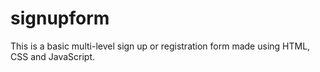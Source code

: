 ﻿# signupform
This is a basic multi-level sign up or registration form made using HTML, CSS and JavaScript.
